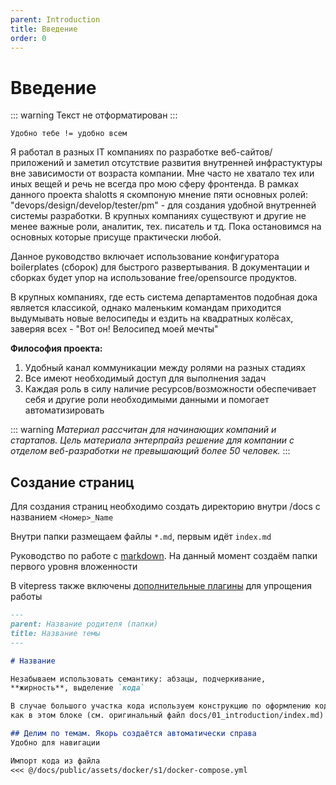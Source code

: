 ```yaml
---
parent: Introduction
title: Введение
order: 0
---
```


# Введение

::: warning
Текст не отформатирован
:::

`Удобно тебе != удобно всем`

Я работал в разных IT компаниях по разработке веб-сайтов/приложений и заметил отсутствие развития
внутренней инфрастуктуры вне зависимости от возраста компании. Мне часто не хватало тех или иных
вещей и речь не всегда про мою сферу фронтенда. В рамках данного проекта shalotts я скомпоную
мнение пяти основных ролей: "devops/design/develop/tester/pm" - для создания удобной внутренней
системы разработки. В крупных
компаниях существуют и другие не менее важные роли, аналитик,
тех.
писатель и тд. Пока остановимся на основных которые присуще практически любой.

Данное руководство включает использование конфигуратора boilerplates (сборок) для быстрого
развертывания. В документации и сборках будет упор на использование free/opensource продуктов.

В крупных компаниях, где есть система департаментов подобная дока является классикой, однако
маленьким командам приходится выдумывать новые велосипеды и ездить на квадратных колёсах,
заверяя всех - "Вот он! Велосипед моей мечты"

**Философия проекта:**

1) Удобный канал коммуникации между ролями на разных стадиях
2) Все имеют необходимый доступ для выполнения задач
3) Каждая роль в силу наличие ресурсов/возможности обеспечивает себя и другие роли необходимыми
   данными и помогает автоматизировать

::: warning
*Материал рассчитан для начинающих компаний и стартапов. Цель материала энтерпрайз решение для
компании с отделом веб-разработки не превышающий более 50 человек.*
:::

## Создание страниц

Для создания страниц необходимо создать директорию внутри /docs с названием `<Номер>_Name`

Внутри папки размещаем файлы `*.md`, первым идёт `index.md`

Руководство по работе с [markdown](https://gist.github.com/Jekins/2bf2d0638163f1294637).
На данный момент создаём папки первого уровня вложенности

В vitepress также включены [дополнительные плагины](https://vitepress.dev/guide/markdown) для
упрощения работы

```markdown
---
parent: Название родителя (папки)
title: Название темы
---

# Название

Незабываем использовать семантику: абзацы, подчеркивание,
**жирность**, выделение `кода`

В случае большого участка кода используем конструкцию по оформлению кода
как в этом блоке (см. оригинальный файл docs/01_introduction/index.md)

## Делим по темам. Якорь создаётся автоматически справа
Удобно для навигации

Импорт кода из файла
<<< @/docs/public/assets/docker/s1/docker-compose.yml
```
